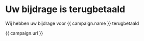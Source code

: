 # Uw bijdrage is terugbetaald

Wij hebben uw bijdrage voor {{ campaign.name }} terugbetaald

{{ campaign.url }}
